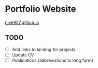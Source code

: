 # Portfolio Website

[nive927.github.io](https://nive927.github.io)

## TODO

- [ ] Add links to landing for projects
- [ ] Update CV
- [ ] Publications (abbreviations to long form)
